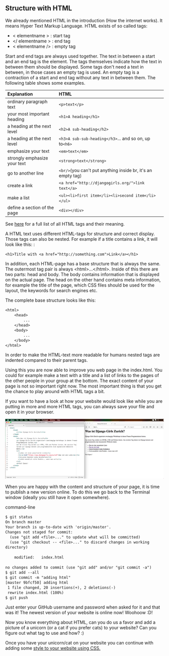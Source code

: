 ## Structure with HTML

We already mentioned HTML in the introduction \(How the internet works\). It means Hyper Text Markup Language. HTML exists of so called tags:

* &lt; elementname &gt; : start tag
* &lt;/ elementname &gt; : end tag
* &lt; elementname /&gt; : empty tag

Start and end tags are always used together. The text in between a start and an end tag is the element. The tags themselves indicate how the text in between them should be displayed. Some tags don't need a text in between, in those cases an empty tag is used. An empty tag is a contraction of a start and end tag without any text in between them. The following table shows some examples.

| Explanation | HTML |
| :--- | :--- |
| ordinary paragraph text | `<p>text</p>` |
| your most important heading | `<h1>A heading</h1>` |
| a heading at the next level | `<h2>A sub-heading</h2>` |
| a heading at the next level | `<h3>A sub-sub-heading</h3>`... and so on, up to`<h6>` |
| emphasize your text | `<em>text</em>` |
| strongly emphasize your text | `<strong>text</strong>` |
| go to another line | `<br/>`\(you can't put anything inside br, it's an empty tag\) |
| create a link | `<a href="http://djangogirls.org/">link text</a>` |
| make a list | `<ul><li>first item</li><li>second item</li></ul>` |
| define a section of the page | `<div></div>` |

See [here](https://www.w3schools.com/TAgs/ref_byfunc.asp) for a full list of all HTML tags and their meaning.

A HTML text uses different HTML-tags for structure and correct display. Those tags can also be nested. For example if a title contains a link, it will look like this: :

```
<h1>Title with <a href="http://something.com">Link</a></h1>
```

In addition, each HTML-page has a base structure that is always the same. The outermost tag pair is always &lt;html&gt;...&lt;/html&gt;. Inside of this there are two parts: head and body. The body contains information that is displayed on the actual page. The head on the other hand contains meta information, for example the title of the page, which CSS files should be used for the layout, the keywords for search engines etc.

The complete base structure looks like this:

```
<html>
    <head>
        ...
    </head>
    <body>
        ...
    </body>
</html>
```

In order to make the HTML-text more readable for humans nested tags are indented compared to their parent tags.

Using this you are now able to improve you web page in the index.html. You could for example make a text with a title and a list of links to the pages of the other people in your group at the bottom.  The exact content of your page is not so important right now. The most important thing is that you get the chance to play around with HTML tags a bit.

If you want to have a look at how your website would look like while you are putting in more and more HTML tags, you can always save your file and open it in your browser.

![](/assets/html_example.png)

When you are happy with the content and structure of your page, it is time to publish a new version online. To do this we go back to the Terminal window \(ideally you still have it open somewhere\).

command-line

```
$ git status
On branch master
Your branch is up-to-date with 'origin/master'.
Changes not staged for commit:
  (use "git add <file>..." to update what will be committed)
  (use "git checkout -- <file>..." to discard changes in working directory)

    modified:   index.html

no changes added to commit (use "git add" and/or "git commit -a")
$ git add --all
$ git commit -m "adding html"
[master 9bfcf50] adding html
 1 file changed, 20 insertions(+), 2 deletions(-)
 rewrite index.html (100%)
$ git push
```

Just enter your GitHub username and password when asked for it and that was it! The newest version of your website is online now! Woohoow :D!

Now you know everything about HTML, can you do us a favor and add a picture of a unicorn (or a cat if you prefer cats) to your website? Can you figure out what tag to use and how? :)

Once you have your unicorn/cat on your website you can continue with adding some [style to your website using CSS.](./css.md)
